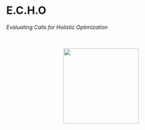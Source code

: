 # E.C.H.O
<i>Evaluating Calls for Holistic Optimization </i>
<br> <br> <br>
<center>
<img src="https://github.com/user-attachments/assets/32ee3854-b696-4e3a-bbfe-a90818870c93" height="200" width="200">
</center>

